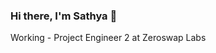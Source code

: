### Hi there, I'm Sathya 👋
Working - Project Engineer 2 at Zeroswap Labs
<!--
**msathya98/msathya98** is a ✨ _special_ ✨ repository because its `README.md` (this file) appears on your GitHub profile.

Here are some ideas to get you started:
📍 I'm based in Banglore, India.
🔰 I'm currently working on ReactJS and Blockchain
📫 Reach me: sathyaachar062@gmail.com
- 🔭 I’m currently working on ...
- 🌱 I’m currently learning ...
- 👯 I’m looking to collaborate on ...
- 🤔 I’m looking for help with ...
- 💬 Ask me about ...
- 📫 How to reach me: ...
- 😄 Pronouns: He/His
